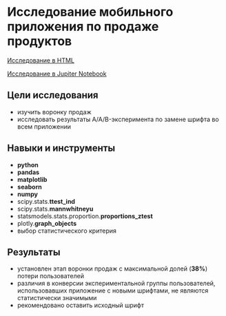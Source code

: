 # Исследование мобильного приложения по продаже продуктов

[Исследование в HTML](https://alexslobodskoj.github.io/Portfolio/Food_App/food_app.html)

[Исследование в Jupiter Notebook](https://github.com/AlexSlobodskoj/Portfolio/blob/main/Food_App/food_app.ipynb)

## Цели исследования

- изучить воронку продаж
- исследовать результаты A/A/B-эксперимента по замене шрифта во всем приложении

## Навыки и инструменты

- **python**
- **pandas**
- **matplotlib**
- **seaborn**
- **numpy**
- scipy.stats.**ttest_ind**
- scipy.stats.**mannwhitneyu**
- statsmodels.stats.proportion.**proportions_ztest**
- plotly.**graph_objects**
- выбор статистического критерия

## Результаты

- установлен этап воронки продаж с максимальной долей (**38%**) потери пользователей
- различия в конверсии экспериментальной группы пользователей, использовавших приложение с новыми шрифтами, не являются статистически значимыми
- рекомендовано  оставить исходный шрифт
